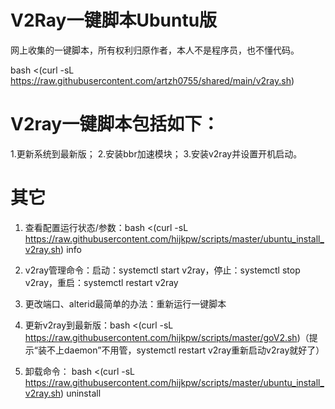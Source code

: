 # V2Ray一键脚本Ubuntu版

网上收集的一键脚本，所有权利归原作者，本人不是程序员，也不懂代码。

bash <(curl -sL https://raw.githubusercontent.com/artzh0755/shared/main/v2ray.sh)


# V2ray一键脚本包括如下：
1.更新系统到最新版；
2.安装bbr加速模块；
3.安装v2ray并设置开机启动。


# 其它

1. 查看配置运行状态/参数：bash <(curl -sL https://raw.githubusercontent.com/hijkpw/scripts/master/ubuntu_install_v2ray.sh) info

2. v2ray管理命令：启动：systemctl start v2ray，停止：systemctl stop v2ray，重启：systemctl restart v2ray

3. 更改端口、alterid最简单的办法：重新运行一键脚本

4. 更新v2ray到最新版：bash <(curl -sL https://raw.githubusercontent.com/hijkpw/scripts/master/goV2.sh)（提示“装不上daemon”不用管，systemctl restart v2ray重新启动v2ray就好了）

5. 卸载命令： bash <(curl -sL https://raw.githubusercontent.com/hijkpw/scripts/master/ubuntu_install_v2ray.sh) uninstall

